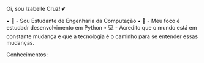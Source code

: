 Oi, sou Izabelle Cruz! 💕

• 📖 - Sou Estudante de Engenharia da Computação
• 🔭 - Meu foco é estudadr desenvolvimento em Python
• 💻 - Acredito que o mundo está em constante mudança e que a tecnologia é o caminho para se entender essas mudanças.

Conhecimentos:
<link rel="stylesheet" type='text/css' href="https://cdn.jsdelivr.net/gh/devicons/devicon@latest/devicon.min.css" />
<link rel="stylesheet" type='text/css' href="https://cdn.jsdelivr.net/gh/devicons/devicon@latest/devicon.min.css" />
<link rel="stylesheet" type='text/css' href="https://cdn.jsdelivr.net/gh/devicons/devicon@latest/devicon.min.css" />
<i class="devicon-azure-plain-wordmark"></i>

